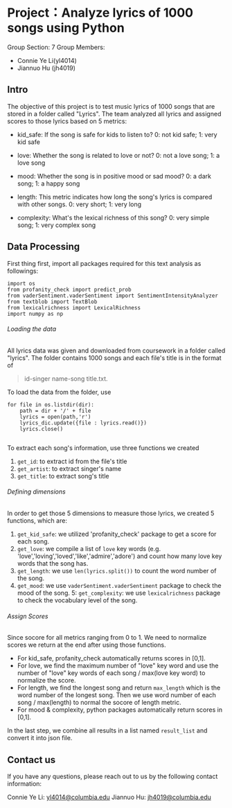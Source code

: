 # **Project：Analyze lyrics of 1000 songs using Python**

Group Section: 7
Group Members: 
- Connie Ye Li(yl4014)
- Jiannuo Hu (jh4019)

## **Intro** 

The objective of this project is to test music lyrics of 1000 songs that are stored in a folder called "Lyrics". 
The team analyzed all lyrics and assigned scores to those lyrics based on 5 metrics: 

- kid_safe: If the song is safe for kids to listen to? 0: not kid safe; 1: very kid safe

- love: Whether the song is related to love or not? 0: not a love song; 1: a love song

- mood: Whether the song is in positive mood or sad mood? 0: a dark song; 1: a happy song 

- length: This metric indicates how long the song's lyrics is compared with other songs. 0: very short; 1: very long 

- complexity: What's the lexical richness of this song? 0: very simple song; 1: very complex song 

## Data Processing

First thing first, import all packages required for this text analysis as followings:

```
import os
from profanity_check import predict_prob
from vaderSentiment.vaderSentiment import SentimentIntensityAnalyzer
from textblob import TextBlob
from lexicalrichness import LexicalRichness
import numpy as np 

```

###### Loading the data
All lyrics data was given and downloaded from coursework in a folder called "lyrics". The folder contains
1000 songs and each file's title is in the format of 

> id-singer name-song title.txt.

To load the data from the folder, use 

```
for file in os.listdir(dir):
    path = dir + '/' + file
    lyrics = open(path,'r')
    lyrics_dic.update({file : lyrics.read()})
    lyrics.close()
    
```
    
To extract each song's information, use three functions we created
1. `get_id`: to extract id from the file's title
2. `get_artist`: to extract singer's name 
3. `get_title`: to extract song's title

###### Defining dimensions

In order to get those 5 dimensions to measure those lyrics, we created 5 functions, which are:

1. `get_kid_safe`: we utilized 'profanity_check' package to get a score for each song.
2. `get_love`: we compile a list of `love` key words (e.g. 'love','loving','loved','like','admire','adore') and count how many                  love key words that the song has.
3. `get_length`: we use `len(lyrics.split())` to count the word number of the song.
4. `get_mood`: we use `vaderSentiment.vaderSentiment` package to check the mood of the song.
5: `get_complexity`: we use `lexicalrichness` package to check the vocabulary level of the song. 

###### Assign Scores

Since socore for all metrics ranging from 0 to 1. We need to normalize scores we return at the end after using those functions. 

- For kid_safe, profanity_check automatically returns scores in [0,1]. 
- For love, we find the maximum number of "love" key word and use the number of "love" key words of each song / max(love key word) to normalize the score. 
- For length, we find the longest song and return `max_length` which is the word number of the longest song. Then we use word number of each song / max(length) to normal the socore of length metric.
- For mood & complexity, python packages automatically return scores in [0,1].

In the last step, we combine all results in a list named `result_list` and convert it into json file.

## Contact us
If you have any questions, please reach out to us by the following contact information: 

Connie Ye Li: yl4014@columbia.edu
Jiannuo Hu: jh4019@columbia.edu 








